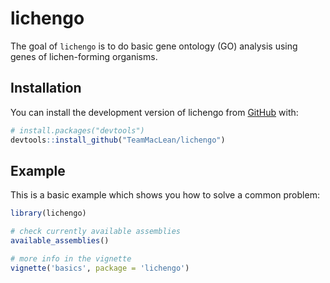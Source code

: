 # lichengo

<!-- badges: start -->
<!-- badges: end -->

The goal of `lichengo` is to do basic gene ontology (GO) analysis using genes of lichen-forming organisms. 

## Installation

You can install the development version of lichengo from [GitHub](https://github.com/) with:

``` r
# install.packages("devtools")
devtools::install_github("TeamMacLean/lichengo")
```

## Example

This is a basic example which shows you how to solve a common problem:

``` r
library(lichengo)

# check currently available assemblies
available_assemblies()

# more info in the vignette
vignette('basics', package = 'lichengo')
```

